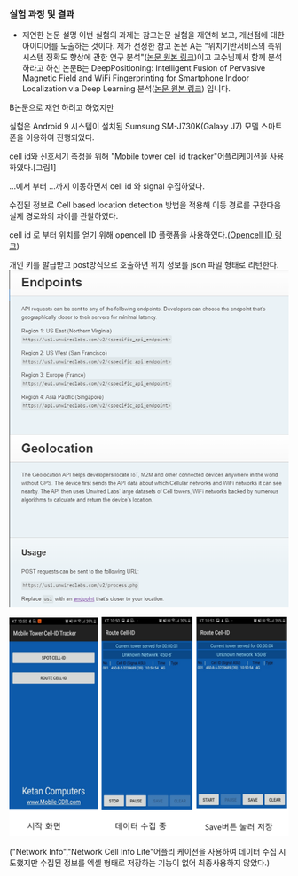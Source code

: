 ### 실험 과정 및 결과
* 재연한 논문 설명
이번 실험의 과제는 참고논문 실험을 재연해 보고, 개선점에 대한 아이디어를 도출하는 것이다.
제가 선정한 참고 논문 A는 "위치기반서비스의 측위시스템 정확도 향상에 관한 연구 분석"([논문 원본 링크](http://www.dbpia.co.kr/journal/articleDetail?nodeId=NODE02500799))이고 교수님께서 함께 분석하라고 하신 논문B는 DeepPositioning:  Intelligent Fusion of Pervasive Magnetic Field and WiFi Fingerprinting for Smartphone Indoor Localization via Deep Learning 분석([논문 원본 링크](https://ieeexplore.ieee.org/document/8260607))
입니다. 

B논문으로 재연 하려고 하였지만  



실험은 Android 9 시스템이 설치된 Sumsung SM-J730K(Galaxy J7) 모델 스마트폰을 이용하여 진행되었다.

cell id와 신호세기 측정을 위해 "Mobile tower cell id tracker"어플리케이션을 사용하였다.[그림1]

...에서 부터 ...까지 이동하면서 cell id 와 signal 수집하였다.

 수집된 정보로 Cell based location detection 방법을 적용해 이동 경로를 구한다음 실제 경로와의 차이를 관찰하였다. 
  
 cell id 로 부터 위치를 얻기 위해 opencell ID 플랫폼을 사용하였다.([Opencell ID 링크](https://opencellid.org))
 
 개인 키를 발급받고 post방식으로 호출하면 위치 정보를 json 파일 형태로 리턴한다.
![그림2:opencellid API설명](./api.PNG)  
 
 


![그림1:데이터 수집에 사용된 어플리케이션](./ap_used.png) 

("Network Info","Network Cell Info Lite"어플리 케이션을 사용하여 데이터 수집 시도했지만 수집된 정보를 엑셀 형태로 저장하는 기능이 없어 최종사용하지 않았다.)


